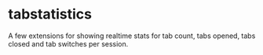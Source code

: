 # tabstatistics
A few extensions for showing realtime stats for tab count, tabs opened, tabs closed and tab switches per session.
